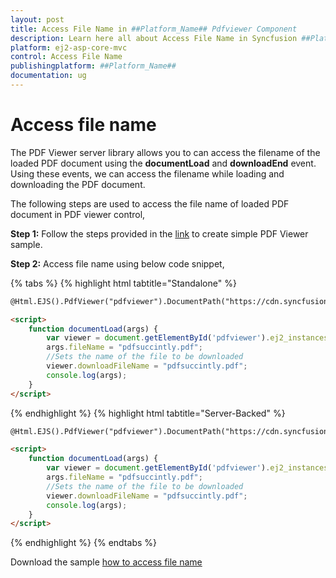 ```yaml
---
layout: post
title: Access File Name in ##Platform_Name## Pdfviewer Component
description: Learn here all about Access File Name in Syncfusion ##Platform_Name## Pdfviewer component of Syncfusion Essential JS 2 and more.
platform: ej2-asp-core-mvc
control: Access File Name
publishingplatform: ##Platform_Name##
documentation: ug
---
```



# Access file name

The PDF Viewer server library allows you to can access the filename of the loaded PDF document using the **documentLoad** and **downloadEnd** event. Using these events, we can access the filename while loading and downloading the PDF document.

The following steps are used to access the file name of loaded PDF document in PDF viewer control,

**Step 1:** Follow the steps provided in the [link](https://ej2.syncfusion.com/aspnetmvc/documentation/pdfviewer/getting-started/) to create simple PDF Viewer sample.

**Step 2:** Access file name using below code snippet,

{% tabs %}
{% highlight html tabtitle="Standalone" %}

```html
@Html.EJS().PdfViewer("pdfviewer").DocumentPath("https://cdn.syncfusion.com/content/pdf/hive-succinctly.pdf").DocumentLoad("documentLoad").DownloadEnd("documentLoad").Render()

<script>
    function documentLoad(args) {
        var viewer = document.getElementById('pdfviewer').ej2_instances[0];
        args.fileName = "pdfsuccintly.pdf";
        //Sets the name of the file to be downloaded
        viewer.downloadFileName = "pdfsuccintly.pdf";
        console.log(args);
    }
</script>

```
{% endhighlight %}
{% highlight html tabtitle="Server-Backed" %}

```html
@Html.EJS().PdfViewer("pdfviewer").DocumentPath("https://cdn.syncfusion.com/content/pdf/hive-succinctly.pdf").ServiceUrl(VirtualPathUtility.ToAbsolute("~/PdfViewer/")).DocumentLoad("documentLoad").DownloadEnd("documentLoad").Render()

<script>
    function documentLoad(args) {
        var viewer = document.getElementById('pdfviewer').ej2_instances[0];
        args.fileName = "pdfsuccintly.pdf";
        //Sets the name of the file to be downloaded
        viewer.downloadFileName = "pdfsuccintly.pdf";
        console.log(args);
    }
</script>
```
{% endhighlight %}
{% endtabs %}

Download the sample [how to access file name](https://www.syncfusion.com/downloads/support/directtrac/general/ze/MVC_SAMPLE-609765609)
